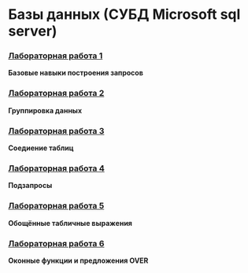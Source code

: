 # Базы данных (СУБД Microsoft sql server)

### [Лабораторная работа 1](https://github.com/ForwardMoth/ITMO_term/blob/main/lab1.md) 
  
  **Базовые навыки построения запросов**

### [Лабораторная работа 2](https://github.com/ForwardMoth/ITMO_term/blob/main/lab2.md)

  **Группировка данных**

### [Лабораторная работа 3](https://github.com/ForwardMoth/ITMO_term/blob/main/lab3.md)

  **Соедиение таблиц**

### [Лабораторная работа 4](https://github.com/ForwardMoth/ITMO_term/blob/main/lab4.md)

  **Подзапросы**

### [Лабораторная работа 5](https://github.com/ForwardMoth/ITMO_term/blob/main/lab5.md)

  **Обощённые табличные выражения**

### [Лабораторная работа 6](https://github.com/ForwardMoth/ITMO_term/blob/main/lab6.md)
  
  **Оконные функции и предложения OVER**
  
